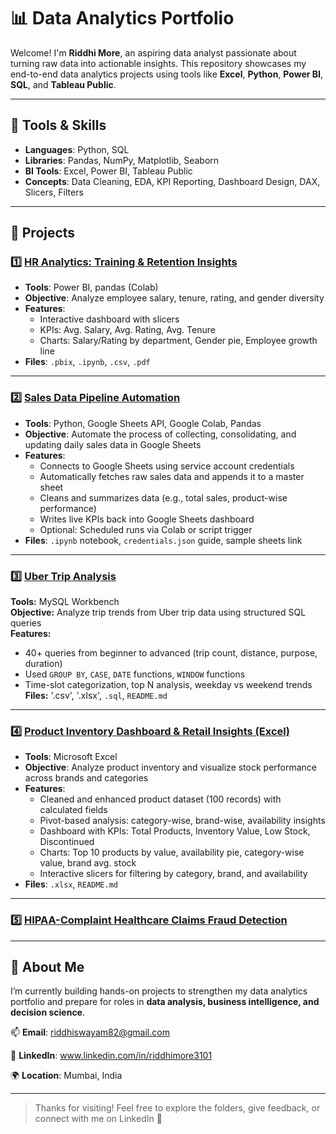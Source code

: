 # 📊 Data Analytics Portfolio

Welcome! I'm **Riddhi More**, an aspiring data analyst passionate about turning raw data into actionable insights. This repository showcases my end-to-end data analytics projects using tools like **Excel**, **Python**, **Power BI**, **SQL**, and **Tableau Public**.

---

## 🧰 Tools & Skills

- **Languages**: Python, SQL
- **Libraries**: Pandas, NumPy, Matplotlib, Seaborn
- **BI Tools**:  Excel, Power BI, Tableau Public
- **Concepts**:  Data Cleaning, EDA, KPI Reporting, Dashboard Design, DAX, Slicers, Filters

---

## 📂 Projects

### 1️⃣ [HR Analytics: Training & Retention Insights](./hr-analytics-training-retention)
- **Tools**: Power BI, pandas (Colab)
- **Objective**: Analyze employee salary, tenure, rating, and gender diversity
- **Features**:
  - Interactive dashboard with slicers
  - KPIs: Avg. Salary, Avg. Rating, Avg. Tenure
  - Charts: Salary/Rating by department, Gender pie, Employee growth line
- **Files**: `.pbix`, `.ipynb`, `.csv`, `.pdf`

---

### 2️⃣ [Sales Data Pipeline Automation](./sales-data-pipeline-automation.)
- **Tools**: Python, Google Sheets API, Google Colab, Pandas
- **Objective**: Automate the process of collecting, consolidating, and updating daily sales data in Google Sheets
- **Features**:
  - Connects to Google Sheets using service account credentials
  - Automatically fetches raw sales data and appends it to a master sheet
  - Cleans and summarizes data (e.g., total sales, product-wise performance)
  - Writes live KPIs back into Google Sheets dashboard
  - Optional: Scheduled runs via Colab or script trigger
- **Files**: `.ipynb` notebook, `credentials.json` guide, sample sheets link

---

### 3️⃣ [Uber Trip Analysis](./uber_trip_analysis)  
**Tools:** MySQL Workbench  
**Objective:** Analyze trip trends from Uber trip data using structured SQL queries  
**Features:**  
- 40+ queries from beginner to advanced (trip count, distance, purpose, duration)  
- Used `GROUP BY`, `CASE`, `DATE` functions, `WINDOW` functions  
- Time-slot categorization, top N analysis, weekday vs weekend trends  
**Files:** '.csv', '.xlsx', `.sql`, `README.md`

---

### 4️⃣ [Product Inventory Dashboard & Retail Insights (Excel)](./product-inventory-dashboard-retail-insights-in-excel)
- **Tools**: Microsoft Excel
- **Objective**: Analyze product inventory and visualize stock performance across brands and categories
- **Features**:
  - Cleaned and enhanced product dataset (100 records) with calculated fields
  - Pivot-based analysis: category-wise, brand-wise, availability insights
  - Dashboard with KPIs: Total Products, Inventory Value, Low Stock, Discontinued
  - Charts: Top 10 products by value, availability pie, category-wise value, brand avg. stock
  - Interactive slicers for filtering by category, brand, and availability
- **Files**: `.xlsx`, `README.md`

---

### 5️⃣ [HIPAA-Complaint Healthcare Claims Fraud Detection](./hipaa-complaint-healthcare-claim-fraud-detection)

---

## 🧠 About Me

I’m currently building hands-on projects to strengthen my data analytics portfolio and prepare for roles in **data analysis, business intelligence, and decision science**.

📫 **Email**: riddhiswayam82@gmail.com 

🔗 **LinkedIn**: www.linkedin.com/in/riddhimore3101 

🌍 **Location**: Mumbai, India

---

> Thanks for visiting! Feel free to explore the folders, give feedback, or connect with me on LinkedIn 🙂
